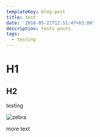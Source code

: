 ```yaml
---
templateKey: blog-post
title: test
date: '2018-05-21T12:51:47+03:00'
description: testi posti
tags:
  - testing
---
```

# H1

## H2

testing

![zebra](/img/bg.jpg)

more text
